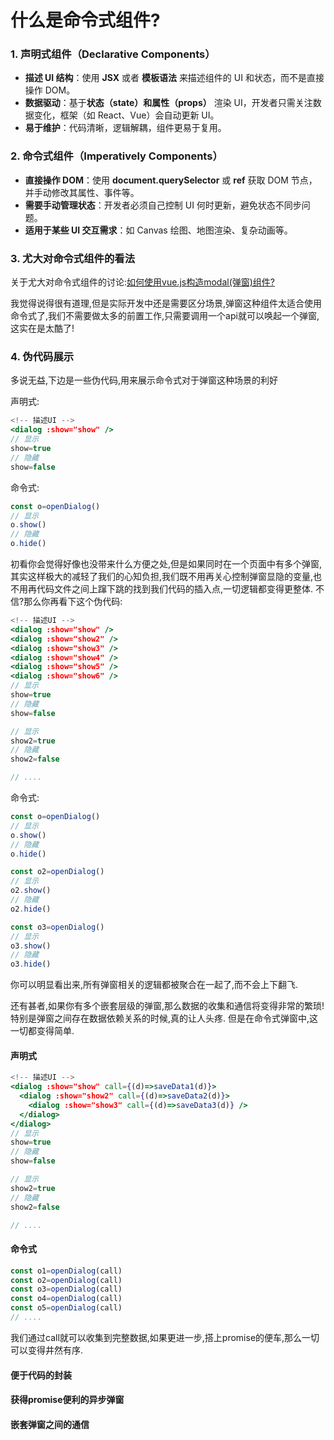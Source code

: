 # 什么是命令式组件?

### 1. **声明式组件（Declarative Components）**

- **描述 UI 结构**：使用 **JSX** 或者 **模板语法** 来描述组件的 UI 和状态，而不是直接操作 DOM。
- **数据驱动**：基于**状态（state）和属性（props）** 渲染 UI，开发者只需关注数据变化，框架（如 React、Vue）会自动更新 UI。
- **易于维护**：代码清晰，逻辑解耦，组件更易于复用。

### 2. **命令式组件（Imperatively Components）**

- **直接操作 DOM**：使用 **document.querySelector** 或 **ref** 获取 DOM 节点，并手动修改其属性、事件等。
- **需要手动管理状态**：开发者必须自己控制 UI 何时更新，避免状态不同步问题。
- **适用于某些 UI 交互需求**：如 Canvas 绘图、地图渲染、复杂动画等。

### 3. **尤大对命令式组件的看法**

关于尤大对命令式组件的讨论:[如何使用vue.js构造modal(弹窗)组件?](https://www.zhihu.com/question/35820643)

我觉得说得很有道理,但是实际开发中还是需要区分场景,弹窗这种组件太适合使用命令式了,我们不需要做太多的前置工作,只需要调用一个api就可以唤起一个弹窗,这实在是太酷了!

### 4. **伪代码展示**

多说无益,下边是一些伪代码,用来展示命令式对于弹窗这种场景的利好

声明式:
```jsx
<!-- 描述UI -->
<dialog :show="show" /> 
// 显示
show=true
// 隐藏
show=false
```

命令式:
```jsx
const o=openDialog()
// 显示
o.show()
// 隐藏
o.hide()
```
初看你会觉得好像也没带来什么方便之处,但是如果同时在一个页面中有多个弹窗,其实这样极大的减轻了我们的心知负担,我们既不用再关心控制弹窗显隐的变量,也不用再代码文件之间上蹿下跳的找到我们代码的插入点,一切逻辑都变得更整体.
不信?那么你再看下这个伪代码:

```jsx
<!-- 描述UI -->
<dialog :show="show" /> 
<dialog :show="show2" /> 
<dialog :show="show3" /> 
<dialog :show="show4" /> 
<dialog :show="show5" /> 
<dialog :show="show6" /> 
// 显示
show=true
// 隐藏
show=false

// 显示
show2=true
// 隐藏
show2=false

// ....
```

命令式:
```jsx
const o=openDialog()
// 显示
o.show()
// 隐藏
o.hide()

const o2=openDialog()
// 显示
o2.show()
// 隐藏
o2.hide()

const o3=openDialog()
// 显示
o3.show()
// 隐藏
o3.hide()
```

你可以明显看出来,所有弹窗相关的逻辑都被聚合在一起了,而不会上下翻飞.

还有甚者,如果你有多个嵌套层级的弹窗,那么数据的收集和通信将变得非常的繁琐!特别是弹窗之间存在数据依赖关系的时候,真的让人头疼.
但是在命令式弹窗中,这一切都变得简单.

#### 声明式
```jsx
<!-- 描述UI -->
<dialog :show="show" call={(d)=>saveData1(d)}>
  <dialog :show="show2" call={(d)=>saveData2(d)}>
    <dialog :show="show3" call={(d)=>saveData3(d)} /> 
  </dialog> 
</dialog> 
// 显示
show=true
// 隐藏
show=false

// 显示
show2=true
// 隐藏
show2=false

// ....
```
#### 命令式
```jsx
const o1=openDialog(call)
const o2=openDialog(call)
const o3=openDialog(call)
const o4=openDialog(call)
const o5=openDialog(call)
// ....
```
我们通过call就可以收集到完整数据,如果更进一步,搭上promise的便车,那么一切可以变得井然有序.

#### 便于代码的封装
#### 获得promise便利的异步弹窗
#### 嵌套弹窗之间的通信
